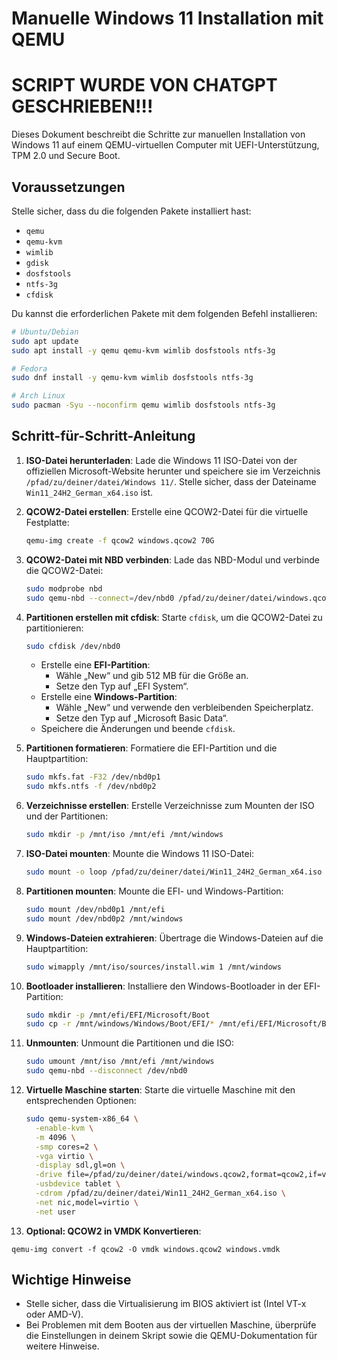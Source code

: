 # Manuelle Windows 11 Installation mit QEMU

# SCRIPT WURDE VON CHATGPT GESCHRIEBEN!!!

Dieses Dokument beschreibt die Schritte zur manuellen Installation von Windows 11 auf einem QEMU-virtuellen Computer mit UEFI-Unterstützung, TPM 2.0 und Secure Boot.

## Voraussetzungen

Stelle sicher, dass du die folgenden Pakete installiert hast:

- `qemu`
- `qemu-kvm`
- `wimlib`
- `gdisk`
- `dosfstools`
- `ntfs-3g`
- `cfdisk`

Du kannst die erforderlichen Pakete mit dem folgenden Befehl installieren:

```bash
# Ubuntu/Debian
sudo apt update
sudo apt install -y qemu qemu-kvm wimlib dosfstools ntfs-3g

# Fedora
sudo dnf install -y qemu-kvm wimlib dosfstools ntfs-3g

# Arch Linux
sudo pacman -Syu --noconfirm qemu wimlib dosfstools ntfs-3g
```

## Schritt-für-Schritt-Anleitung

1. **ISO-Datei herunterladen**:
   Lade die Windows 11 ISO-Datei von der offiziellen Microsoft-Website herunter und speichere sie im Verzeichnis `/pfad/zu/deiner/datei/Windows 11/`. Stelle sicher, dass der Dateiname `Win11_24H2_German_x64.iso` ist.

2. **QCOW2-Datei erstellen**:
   Erstelle eine QCOW2-Datei für die virtuelle Festplatte:

   ```bash
   qemu-img create -f qcow2 windows.qcow2 70G
   ```

3. **QCOW2-Datei mit NBD verbinden**:
   Lade das NBD-Modul und verbinde die QCOW2-Datei:

   ```bash
   sudo modprobe nbd
   sudo qemu-nbd --connect=/dev/nbd0 /pfad/zu/deiner/datei/windows.qcow2
   ```

4. **Partitionen erstellen mit cfdisk**:
   Starte `cfdisk`, um die QCOW2-Datei zu partitionieren:

   ```bash
   sudo cfdisk /dev/nbd0
   ```

   - Erstelle eine **EFI-Partition**:
     - Wähle „New“ und gib 512 MB für die Größe an.
     - Setze den Typ auf „EFI System“.
   - Erstelle eine **Windows-Partition**:
     - Wähle „New“ und verwende den verbleibenden Speicherplatz.
     - Setze den Typ auf „Microsoft Basic Data“.
   - Speichere die Änderungen und beende `cfdisk`.

5. **Partitionen formatieren**:
   Formatiere die EFI-Partition und die Hauptpartition:

   ```bash
   sudo mkfs.fat -F32 /dev/nbd0p1
   sudo mkfs.ntfs -f /dev/nbd0p2
   ```

6. **Verzeichnisse erstellen**:
   Erstelle Verzeichnisse zum Mounten der ISO und der Partitionen:

   ```bash
   sudo mkdir -p /mnt/iso /mnt/efi /mnt/windows
   ```

7. **ISO-Datei mounten**:
   Mounte die Windows 11 ISO-Datei:

   ```bash
   sudo mount -o loop /pfad/zu/deiner/datei/Win11_24H2_German_x64.iso /mnt/iso
   ```

8. **Partitionen mounten**:
   Mounte die EFI- und Windows-Partition:

   ```bash
   sudo mount /dev/nbd0p1 /mnt/efi
   sudo mount /dev/nbd0p2 /mnt/windows
   ```

9. **Windows-Dateien extrahieren**:
   Übertrage die Windows-Dateien auf die Hauptpartition:

   ```bash
   sudo wimapply /mnt/iso/sources/install.wim 1 /mnt/windows
   ```

10. **Bootloader installieren**:
    Installiere den Windows-Bootloader in der EFI-Partition:

    ```bash
    sudo mkdir -p /mnt/efi/EFI/Microsoft/Boot
    sudo cp -r /mnt/windows/Windows/Boot/EFI/* /mnt/efi/EFI/Microsoft/Boot
    ```

11. **Unmounten**:
    Unmount die Partitionen und die ISO:

    ```bash
    sudo umount /mnt/iso /mnt/efi /mnt/windows
    sudo qemu-nbd --disconnect /dev/nbd0
    ```

12. **Virtuelle Maschine starten**:
    Starte die virtuelle Maschine mit den entsprechenden Optionen:

    ```bash
    sudo qemu-system-x86_64 \
      -enable-kvm \
      -m 4096 \
      -smp cores=2 \
      -vga virtio \
      -display sdl,gl=on \
      -drive file=/pfad/zu/deiner/datei/windows.qcow2,format=qcow2,if=virtio \
      -usbdevice tablet \
      -cdrom /pfad/zu/deiner/datei/Win11_24H2_German_x64.iso \
      -net nic,model=virtio \
      -net user
    ```
13. **Optional: QCOW2 in VMDK Konvertieren**:

```
qemu-img convert -f qcow2 -O vmdk windows.qcow2 windows.vmdk
```

## Wichtige Hinweise

- Stelle sicher, dass die Virtualisierung im BIOS aktiviert ist (Intel VT-x oder AMD-V).
- Bei Problemen mit dem Booten aus der virtuellen Maschine, überprüfe die Einstellungen in deinem Skript sowie die QEMU-Dokumentation für weitere Hinweise.
